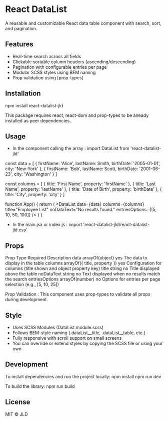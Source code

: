 # React DataList

A reusable and customizable React data table component with search, sort, and pagination.

## Features

- Real-time search across all fields
- Clickable sortable column headers (ascending/descending)
- Pagination with configurable entries per page
- Modular SCSS styles using BEM naming
- Prop validation using [prop-types]

## Installation

npm install react-datalist-jld

 This package requires react, react-dom and prop-types to be already installed as peer dependencies.

## Usage


- In the component calling the array :
import DataList from 'react-datalist-jld'

const data = [
  { firstName: 'Alice', lastName: Smith, birthDate: '2005-01-01', city: 'New-York' },
  { firstName: 'Bob', lastName: Scott, birthDate: '2001-06-23', city: 'Washington' }
]

const columns = [
  { title: 'First Name', property: 'firstName' },
  { title: 'Last Name', property: 'lastName' },
  { title: 'Date of Birth', property: 'birthDate' },
  { title: 'City', property: 'city' }
]

function App() {
  return (
    <DataList
      data={data}
      columns={columns}
      title="Employee List"
      noDataText="No results found."
      entriesOptions={[5, 10, 50, 100]}
    />
  )
}

- In the main.jsx or index.js :
import 'react-datalist-jld/react-datalist-jld.css'

## Props

Prop              Type                            Required    Description
data              arrayOf(object)                 yes         The data to display in the table
columns           arrayOf({ title, property })    yes         Configuration for columns (title shown and object property key)
title             string                          no          Title displayed above the table
noDataText        string                          no          Text displayed when no results match the search
entriesOptions    arrayOf(number)                 no          Options for entries per page selection (e.g., [5, 10, 25])

Prop Validation : This component uses prop-types to validate all props during development.

## Style

- Uses SCSS Modules (DataList.module.scss)
- Follows BEM-style naming (.dataList__title, .dataList__table, etc.)
- Fully responsive with scroll support on small screens
- You can override or extend styles by copying the SCSS file or using your own

## Development

To install dependencies and run the project locally:
npm install
npm run dev

To build the library: npm run build

## License

MIT © JLD